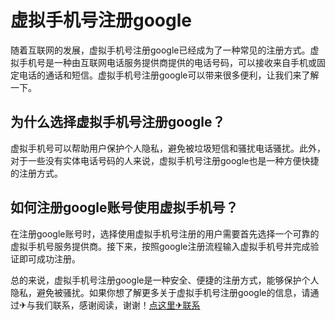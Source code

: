# 虚拟手机号注册google

随着互联网的发展，虚拟手机号注册google已经成为了一种常见的注册方式。虚拟手机号是一种由互联网电话服务提供商提供的电话号码，可以接收来自手机或固定电话的通话和短信。虚拟手机号注册google可以带来很多便利，让我们来了解一下。

## 为什么选择虚拟手机号注册google？
虚拟手机号可以帮助用户保护个人隐私，避免被垃圾短信和骚扰电话骚扰。此外，对于一些没有实体电话号码的人来说，虚拟手机号注册google也是一种方便快捷的注册方式。

## 如何注册google账号使用虚拟手机号？
在注册google账号时，选择使用虚拟手机号注册的用户需要首先选择一个可靠的虚拟手机号服务提供商。接下来，按照google注册流程输入虚拟手机号并完成验证即可成功注册。

总的来说，虚拟手机号注册google是一种安全、便捷的注册方式，能够保护个人隐私，避免被骚扰。如果你想了解更多关于虚拟手机号注册google的信息，请通过✈与我们联系，感谢阅读，谢谢！[点这里✈联系](https://c.k02.cc)
